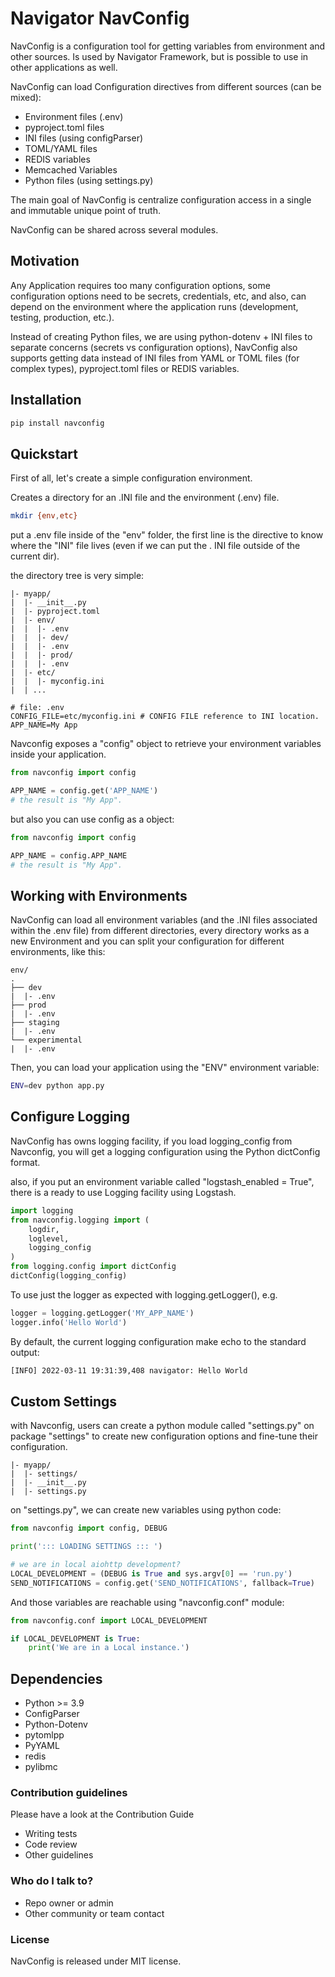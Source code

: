 # Navigator NavConfig #

NavConfig is a configuration tool for getting variables from environment and other sources.
Is used by Navigator Framework, but is possible to use in other applications as well.

NavConfig can load Configuration directives from different sources (can be mixed):

- Environment files (.env)
- pyproject.toml files
- INI files (using configParser)
- TOML/YAML files
- REDIS variables
- Memcached Variables
- Python files (using settings.py)

The main goal of NavConfig is centralize configuration access in a single and
immutable unique point of truth.

NavConfig can be shared across several modules.

## Motivation ##

Any Application requires too many configuration options, some configuration options need to be secrets, credentials, etc, and also, can depend on the environment where the application runs (development, testing, production, etc.).

Instead of creating Python files, we are using python-dotenv + INI files to separate concerns (secrets vs configuration options), NavConfig also supports getting data instead of INI files from YAML or TOML files (for complex types), pyproject.toml files or REDIS variables.

## Installation
```bash
pip install navconfig
```

## Quickstart ##

First of all, let's create a simple configuration environment.

Creates a directory for an .INI file and the environment (.env) file.

```bash
mkdir {env,etc}
```

put a .env file inside of the "env" folder, the first line is the directive to know where the "INI" file lives (even if we can put the . INI file outside of the current dir).

the directory tree is very simple:

```text
|- myapp/
|  |- __init__.py
|  |- pyproject.toml
|  |- env/
|  |  |- .env
|  |  |- dev/
|  |  |- .env
|  |  |- prod/
|  |  |- .env
|  |- etc/
|  |  |- myconfig.ini
|  | ...
```

```text
# file: .env
CONFIG_FILE=etc/myconfig.ini # CONFIG FILE reference to INI location.
APP_NAME=My App
```

Navconfig exposes a "config" object to retrieve your environment variables inside your application.

```python
from navconfig import config

APP_NAME = config.get('APP_NAME')
# the result is "My App".

```

but also you can use config as a object:

```python
from navconfig import config

APP_NAME = config.APP_NAME
# the result is "My App".

```

## Working with Environments ##

NavConfig can load all environment variables (and the .INI files associated within the .env file) from different directories,
every directory works as a new Environment and you can split your configuration for different environments, like this:

```
env/
.
├── dev
|  |- .env
├── prod
|  |- .env
├── staging
|  |- .env
└── experimental
|  |- .env
```

Then, you can load your application using the "ENV" environment variable:

```bash
ENV=dev python app.py
```


## Configure Logging ##

NavConfig has owns logging facility, if you load logging_config from Navconfig, you will get
a logging configuration using the Python dictConfig format.

also, if you put an environment variable called "logstash_enabled = True", there is a ready to use Logging facility using Logstash.

```python
import logging
from navconfig.logging import (
    logdir,
    loglevel,
    logging_config
)
from logging.config import dictConfig
dictConfig(logging_config)
```

To use just the logger as expected with logging.getLogger(), e.g.

```python
logger = logging.getLogger('MY_APP_NAME')
logger.info('Hello World')
```
By default, the current logging configuration make echo to the standard output:

```bash
[INFO] 2022-03-11 19:31:39,408 navigator: Hello World
```
## Custom Settings ##

with Navconfig, users can create a python module called "settings.py" on package "settings" to create new configuration options and fine-tune their configuration.

```text
|- myapp/
|  |- settings/
|  |- __init__.py
|  |- settings.py
```

on "settings.py", we can create new variables using python code:

```python
from navconfig import config, DEBUG

print('::: LOADING SETTINGS ::: ')

# we are in local aiohttp development?
LOCAL_DEVELOPMENT = (DEBUG is True and sys.argv[0] == 'run.py')
SEND_NOTIFICATIONS = config.get('SEND_NOTIFICATIONS', fallback=True)
```

And those variables are reachable using "navconfig.conf" module:

```python
from navconfig.conf import LOCAL_DEVELOPMENT

if LOCAL_DEVELOPMENT is True:
    print('We are in a Local instance.')

```

## Dependencies ##

 * Python >= 3.9
 * ConfigParser
 * Python-Dotenv
 * pytomlpp
 * PyYAML
 * redis
 * pylibmc

### Contribution guidelines ###

Please have a look at the Contribution Guide

* Writing tests
* Code review
* Other guidelines

### Who do I talk to? ###

* Repo owner or admin
* Other community or team contact

### License ###

NavConfig is released under MIT license.
